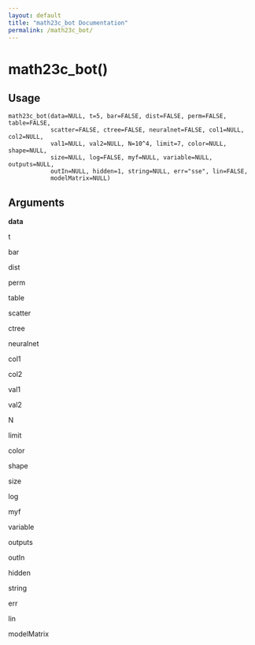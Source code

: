 ```yaml
---
layout: default
title: "math23c_bot Documentation"
permalink: /math23c_bot/
---
```


# math23c_bot()

## Usage

```
math23c_bot(data=NULL, t=5, bar=FALSE, dist=FALSE, perm=FALSE, table=FALSE,
            scatter=FALSE, ctree=FALSE, neuralnet=FALSE, col1=NULL, col2=NULL,
            val1=NULL, val2=NULL, N=10^4, limit=7, color=NULL, shape=NULL,
            size=NULL, log=FALSE, myf=NULL, variable=NULL, outputs=NULL,
            outIn=NULL, hidden=1, string=NULL, err="sse", lin=FALSE,
            modelMatrix=NULL)
```

## Arguments

**data**

t

bar

dist

perm

table

scatter

ctree

neuralnet

col1

col2

val1

val2

N

limit

color

shape

size

log

myf

variable

outputs

outIn

hidden

string

err

lin

modelMatrix
